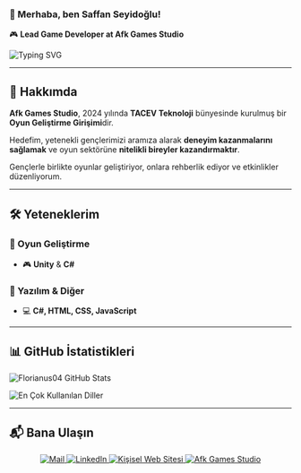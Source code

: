 ### 👋 Merhaba, ben **Saffan Seyidoğlu**!

🎮 **Lead Game Developer at Afk Games Studio**  

![Typing SVG](https://readme-typing-svg.herokuapp.com?color=%2336BCF7&size=24&center=true&vCenter=true&width=500&lines=Lead+Game+Developer;Unity+Game+Developer;Frontend+Developer;Web+Developer)

---

## 🏢 Hakkımda

**Afk Games Studio**, 2024 yılında **TACEV Teknoloji** bünyesinde kurulmuş bir **Oyun Geliştirme Girişimi**dir.  

Hedefim, yetenekli gençlerimizi aramıza alarak **deneyim kazanmalarını sağlamak** ve oyun sektörüne **nitelikli bireyler kazandırmaktır**.  

Gençlerle birlikte oyunlar geliştiriyor, onlara rehberlik ediyor ve etkinlikler düzenliyorum.

---

## 🛠️ Yeteneklerim

### 🔹 Oyun Geliştirme

- 🎮 **Unity** & **C#**

### 🔹 Yazılım & Diğer

- 💻 **C#, HTML, CSS, JavaScript**

---

## 📊 GitHub İstatistikleri
![Florianus04 GitHub Stats](https://github-readme-stats.vercel.app/api?username=Florianus04&show_icons=true&theme=radical)

![En Çok Kullanılan Diller](https://github-readme-stats.vercel.app/api/top-langs/?username=Florianus04&layout=compact&theme=radical)

---

## 📬 Bana Ulaşın

<p align="center">
  <a href="mailto:saffanduygun@gmail.com">
    <img src="https://img.shields.io/badge/📧%20Mail-D14836?style=for-the-badge&logo=gmail&logoColor=white" alt="Mail">
  </a>
  <a href="https://www.linkedin.com/in/saffan-seyido%C4%9Flu-4ab7b3244/">
    <img src="https://img.shields.io/badge/🌐%20LinkedIn-0077B5?style=for-the-badge&logo=linkedin&logoColor=white" alt="LinkedIn">
  </a>
  <a href="https://saffanseyidoglu.com">
    <img src="https://img.shields.io/badge/💻%20Kişisel%20Web%20Sitesi-000000?style=for-the-badge&logo=Google-Chrome&logoColor=white" alt="Kişisel Web Sitesi">
  </a>
  <a href="https://afkgamesstudio.com">
    <img src="https://img.shields.io/badge/🎮%20Afk%20Games%20Studio-1E1E1E?style=for-the-badge&logo=unity&logoColor=white" alt="Afk Games Studio">
  </a>
</p>

